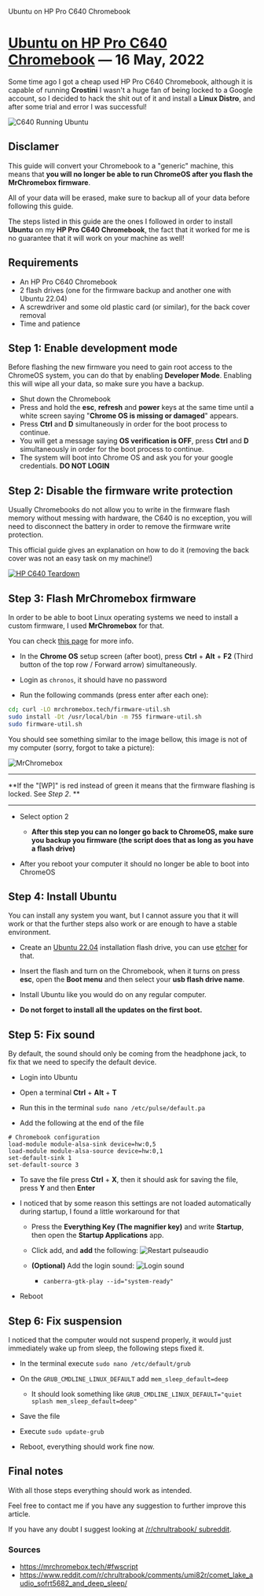 Ubuntu on HP Pro C640 Chromebook

# [Ubuntu on HP Pro C640 Chromebook](#) &mdash; 16 May, 2022

Some time ago I got a cheap used HP Pro C640 Chromebook, although it is capable of running **Crostini**
I wasn't a huge fan of being locked to a Google account, so I decided to hack  the shit out of it and install a
**Linux Distro**, and after some trial and error I was successful!

![C640 Running Ubuntu](/article_files/20220517_hp_pro_c640_chromebook_ubuntu/c640.jpeg)

## Disclamer

This guide will convert your Chromebook to a "generic" machine, this means that **you will no longer be able to run ChromeOS
after you flash the MrChromebox firmware**.

All of your data will be erased, make sure to backup all of your data before following this guide.

The steps listed in this guide are the ones I followed in order to install **Ubuntu** on my **HP Pro C640 Chromebook**, 
the fact that it worked for me is no guarantee that it will work on your machine as well!

## Requirements
- An HP Pro C640 Chromebook
- 2 flash drives (one for the firmware backup and another one with Ubuntu 22.04)
- A screwdriver and some old plastic card (or similar), for the back cover removal
- Time and patience

## Step 1: Enable development mode

Before flashing the new firmware you need to gain root access to the ChromeOS system, you can do that by enabling **Developer Mode**.
Enabling this will wipe all your data, so make sure you have a backup.

 - Shut down the Chromebook
 - Press and hold the **esc**, **refresh** and **power** keys at the same time until a white screen saying "**Chrome OS is missing or damaged**" appears.
 - Press **Ctrl** and **D** simultaneously in order for the boot process to continue.
 - You will get a message saying **OS verification is OFF**, press **Ctrl** and **D** simultaneously in order for the boot process to continue.
 - The system will boot into Chrome OS and ask you for your google credentials. **DO NOT LOGIN**

## Step 2: Disable the firmware write protection

Usually Chromebooks do not allow you to write in the firmware flash memory without messing with hardware, the C640 is no exception,
you will need to disconnect the battery in order to remove the firmware write protection.

This official guide gives an explanation on how to do it (removing the back cover was not an easy task on my machine!)

[![HP C640 Teardown](https://img.youtube.com/vi/CTN52CBXzaE/0.jpg)](https://www.youtube.com/watch?v=CTN52CBXzaE)

## Step 3: Flash MrChromebox firmware

In order to be able to boot Linux operating systems we need to install a custom firmware, I used **MrChromebox** for that.

You can check [this page](https://mrchromebox.tech/#fwscript) for more info.

- In the **Chrome OS** setup screen (after boot), press **Ctrl** + **Alt** + **F2** (Third button of the top row / Forward arrow) simultaneously.
- Login as `chronos`, it should have no password

- Run the following commands (press enter after each one):
```sh
cd; curl -LO mrchromebox.tech/firmware-util.sh
sudo install -Dt /usr/local/bin -m 755 firmware-util.sh
sudo firmware-util.sh
```

You should see something similar to the image bellow, this image is not of my computer (sorry, forgot to take a picture):

![MrChromebox](/article_files/20220517_hp_pro_c640_chromebook_ubuntu/mrchromebox.png)

---
**If the "[WP]" is red instead of green it means that the firmware flashing is locked. See *Step 2*. **

---

- Select option 2
  - **After this step you can no longer go back to ChromeOS, make sure you backup you firmware (the script does that as long as you have a flash drive)**

- After you reboot your computer it should no longer be able to boot into ChromeOS

## Step 4: Install Ubuntu

You can install any system you want, but I cannot assure you that it will work or that the further steps also work or are enough to have a stable environment.

- Create an [Ubuntu 22.04](https://ubuntu.com/download/desktop/thank-you?version=22.04&architecture=amd64) installation flash drive, you can use [etcher](https://www.balena.io/etcher/) for that.

- Insert the flash and turn on the Chromebook, when it turns on press **esc**, open the **Boot menu** and then select your **usb flash drive name**.

- Install Ubuntu like you would do on any regular computer.

- **Do not forget to install all the updates on the first boot.**

## Step 5: Fix sound

By default, the sound should only be coming from the headphone jack, to fix that we need to specify the default device.

- Login into Ubuntu

- Open a terminal **Ctrl** + **Alt** + **T**

- Run this in the terminal `sudo nano /etc/pulse/default.pa`

- Add the following at the end of the file
```shell
# Chromebook configuration
load-module module-alsa-sink device=hw:0,5
load-module module-alsa-source device=hw:0,1
set-default-sink 1
set-default-source 3
```

- To save the file press **Ctrl** + **X**, then it should ask for saving the file, press **Y** and then **Enter**

- I noticed that by some reason this settings are not loaded automatically during startup, I found a little workaround for that
  
  - Press the **Everything Key (The magnifier key)** and write **Startup**, then open the **Startup Applications** app.

  - Click add, and **add** the following:
    ![Restart pulseaudio](/article_files/20220517_hp_pro_c640_chromebook_ubuntu/restart_pulseaudio.png)

  - **(Optional)** Add the login sound:
    ![Login sound](/article_files/20220517_hp_pro_c640_chromebook_ubuntu/login_sound.png)
    - `canberra-gtk-play --id="system-ready"`

- Reboot
 
## Step 6: Fix suspension

I noticed that the computer would not suspend properly, it would just immediately wake up from sleep, the following steps fixed it.

- In the terminal execute `sudo nano /etc/default/grub`
- On the `GRUB_CMDLINE_LINUX_DEFAULT` add `mem_sleep_default=deep`
  - It should look something like `GRUB_CMDLINE_LINUX_DEFAULT="quiet splash mem_sleep_default=deep"`
- Save the file

- Execute `sudo update-grub`

- Reboot, everything should work fine now.

## Final notes
With all those steps everything should work as intended.

Feel free to contact me if you have any suggestion to further improve this article.

If you have any doubt I suggest looking at [/r/chrultrabook/ subreddit](https://www.reddit.com/r/chrultrabook/).

### Sources
 - https://mrchromebox.tech/#fwscript
 - https://www.reddit.com/r/chrultrabook/comments/umi82r/comet_lake_audio_sofrt5682_and_deep_sleep/